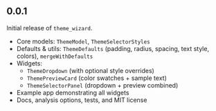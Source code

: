 ## 0.0.1

Initial release of `theme_wizard`.

- Core models: `ThemeModel`, `ThemeSelectorStyles`
- Defaults & utils: `ThemeDefaults` (padding, radius, spacing, text style, colors), `mergeWithDefaults`
- Widgets:
  - `ThemeDropdown` (with optional style overrides)
  - `ThemePreviewCard` (color swatches + sample text)
  - `ThemeSelectorPanel` (dropdown + preview combined)
- Example app demonstrating all widgets
- Docs, analysis options, tests, and MIT license
